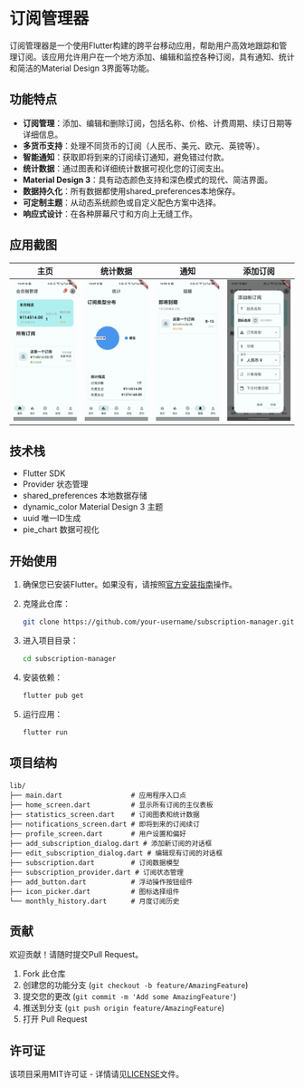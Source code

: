 # 订阅管理器

订阅管理器是一个使用Flutter构建的跨平台移动应用，帮助用户高效地跟踪和管理订阅。该应用允许用户在一个地方添加、编辑和监控各种订阅，具有通知、统计和简洁的Material Design 3界面等功能。

## 功能特点

- **订阅管理**：添加、编辑和删除订阅，包括名称、价格、计费周期、续订日期等详细信息。
- **多货币支持**：处理不同货币的订阅（人民币、美元、欧元、英镑等）。
- **智能通知**：获取即将到来的订阅续订通知，避免错过付款。
- **统计数据**：通过图表和详细统计数据可视化您的订阅支出。
- **Material Design 3**：具有动态颜色支持和深色模式的现代、简洁界面。
- **数据持久化**：所有数据都使用shared_preferences本地保存。
- **可定制主题**：从动态系统颜色或自定义配色方案中选择。
- **响应式设计**：在各种屏幕尺寸和方向上无缝工作。

## 应用截图

| 主页 | 统计数据 | 通知 | 添加订阅 |
|------|----------|------|----------|
| ![主页](screenshots/home.jpg) | ![统计数据](screenshots/stats.jpg) | ![通知](screenshots/notifications.jpg) | ![添加订阅](screenshots/add.jpg) |

## 技术栈

- Flutter SDK
- Provider 状态管理
- shared_preferences 本地数据存储
- dynamic_color Material Design 3 主题
- uuid 唯一ID生成
- pie_chart 数据可视化

## 开始使用

1. 确保您已安装Flutter。如果没有，请按照[官方安装指南](https://flutter.dev/docs/get-started/install)操作。

2. 克隆此仓库：
   ```bash
   git clone https://github.com/your-username/subscription-manager.git
   ```

3. 进入项目目录：
   ```bash
   cd subscription-manager
   ```

4. 安装依赖：
   ```bash
   flutter pub get
   ```

5. 运行应用：
   ```bash
   flutter run
   ```

## 项目结构

```
lib/
├── main.dart                 # 应用程序入口点
├── home_screen.dart          # 显示所有订阅的主仪表板
├── statistics_screen.dart    # 订阅图表和统计数据
├── notifications_screen.dart # 即将到来的订阅续订
├── profile_screen.dart       # 用户设置和偏好
├── add_subscription_dialog.dart # 添加新订阅的对话框
├── edit_subscription_dialog.dart # 编辑现有订阅的对话框
├── subscription.dart         # 订阅数据模型
├── subscription_provider.dart # 订阅状态管理
├── add_button.dart           # 浮动操作按钮组件
├── icon_picker.dart          # 图标选择组件
└── monthly_history.dart      # 月度订阅历史
```

## 贡献

欢迎贡献！请随时提交Pull Request。

1. Fork 此仓库
2. 创建您的功能分支 (`git checkout -b feature/AmazingFeature`)
3. 提交您的更改 (`git commit -m 'Add some AmazingFeature'`)
4. 推送到分支 (`git push origin feature/AmazingFeature`)
5. 打开 Pull Request

## 许可证

该项目采用MIT许可证 - 详情请见[LICENSE](LICENSE)文件。